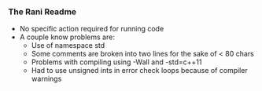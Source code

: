 ### The Rani Readme

- No specific action required for running code
- A couple know problems are:
	- Use of namespace std
	- Some comments are broken into two lines for the sake of < 80 chars
	- Problems with compiling using -Wall and -std=c++11
	- Had to use unsigned ints in error check loops because of compiler warnings